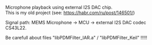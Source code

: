 Microphone playback using external I2S DAC chip.  
This is my old project (see: https://habr.com/ru/post/146501/)  

Signal path: MEMS Microphone -> MCU -> external I2S DAC codec CS43L22.  

Be carefull about files "libPDMFilter_IAR.a" / "libPDMFilter_Keil" !!!!!  